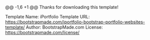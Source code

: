 @@ -1,6 +1 @@
Thanks for downloading this template!

Template Name: iPortfolio
Template URL: https://bootstrapmade.com/iportfolio-bootstrap-portfolio-websites-template/
Author: BootstrapMade.com
License: https://bootstrapmade.com/license/
